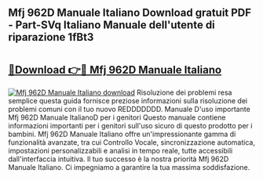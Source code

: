 ## Mfj 962D Manuale Italiano Download gratuit PDF - Part-SVq Italiano Manuale dell'utente di riparazione 1fBt3

# <h2><a href="http://dfcizx.blite.top/?on=Mfj+962D+Manuale+Italiano">🔗Download 👉🔴 Mfj 962D Manuale Italiano</a></h2>

[![Mfj 962D Manuale Italiano download](https://i.imgur.com/lujVjoI.png)](http://dfcizx.blite.top/?on=Mfj+962D+Manuale+Italiano)
Risoluzione dei problemi resa semplice questa guida fornisce preziose informazioni sulla risoluzione dei problemi comuni con il tuo nuovo REDDDDDDD. Manuale D'uso importante Mfj 962D Manuale ItalianoD per i genitori Questo manuale contiene informazioni importanti per i genitori sull'uso sicuro di questo prodotto per i bambini. Mfj 962D Manuale Italiano offre un'impressionante gamma di funzionalità avanzate, tra cui Controllo Vocale, sincronizzazione automatica, impostazioni personalizzabili e analisi in tempo reale, tutte accessibili dall'interfaccia intuitiva. Il tuo successo è la nostra priorità Mfj 962D Manuale Italiano. Ci impegniamo a garantire la tua massima soddisfazione.
